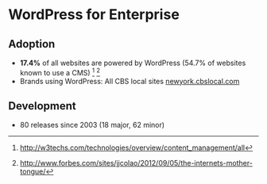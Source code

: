 WordPress for Enterprise
========================

## Adoption

* **17.4%** of all websites are powered by WordPress (54.7% of websites known to use a CMS) [^1] [^2]
* Brands using WordPress: All CBS local sites [newyork.cbslocal.com](http://newyork.cbslocal.com/)

## Development
* 80 releases since 2003 (18 major, 62 minor)

[^1]: http://w3techs.com/technologies/overview/content_management/all
[^2]: http://www.forbes.com/sites/jjcolao/2012/09/05/the-internets-mother-tongue/
